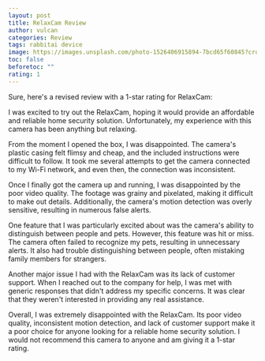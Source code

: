 ```yaml
---
layout: post
title: RelaxCam Review
author: vulcan
categories: Review
tags: rabbitai device
image: https://images.unsplash.com/photo-1526406915894-7bcd65f60845?crop=entropy&cs=tinysrgb&fit=max&fm=jpg&ixid=M3w2MTcyMDF8MHwxfHNlYXJjaHw0fHxkZXZpY2V8ZW58MHx8fHwxNzE3MzE5MjE5fDA&ixlib=rb-4.0.3&q=80&w=1080
toc: false
beforetoc: ""
rating: 1
---
```

Sure, here's a revised review with a 1-star rating for RelaxCam:



I was excited to try out the RelaxCam, hoping it would provide an affordable and reliable home security solution. Unfortunately, my experience with this camera has been anything but relaxing.



From the moment I opened the box, I was disappointed. The camera's plastic casing felt flimsy and cheap, and the included instructions were difficult to follow. It took me several attempts to get the camera connected to my Wi-Fi network, and even then, the connection was inconsistent.



Once I finally got the camera up and running, I was disappointed by the poor video quality. The footage was grainy and pixelated, making it difficult to make out details. Additionally, the camera's motion detection was overly sensitive, resulting in numerous false alerts.



One feature that I was particularly excited about was the camera's ability to distinguish between people and pets. However, this feature was hit or miss. The camera often failed to recognize my pets, resulting in unnecessary alerts. It also had trouble distinguishing between people, often mistaking family members for strangers.



Another major issue I had with the RelaxCam was its lack of customer support. When I reached out to the company for help, I was met with generic responses that didn't address my specific concerns. It was clear that they weren't interested in providing any real assistance.



Overall, I was extremely disappointed with the RelaxCam. Its poor video quality, inconsistent motion detection, and lack of customer support make it a poor choice for anyone looking for a reliable home security solution. I would not recommend this camera to anyone and am giving it a 1-star rating.
